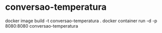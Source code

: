 # conversao-temperatura
docker image build -t conversao-temperatura .
docker container run -d -p 8080:8080 conversao-temperatura
